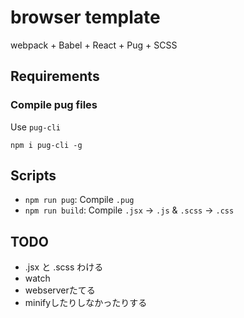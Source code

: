 # browser template

webpack + Babel + React + Pug + SCSS

## Requirements

### Compile pug files

Use `pug-cli`

```
npm i pug-cli -g
```

## Scripts

* `npm run pug`: Compile `.pug`
* `npm run build`: Compile `.jsx` -> `.js` & `.scss` -> `.css`

## TODO

* .jsx と .scss わける
* watch
* webserverたてる
* minifyしたりしなかったりする